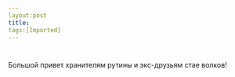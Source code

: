 ```yaml
---
layout:post
title:
tags:[Imported]
---
```

# 

Большой привет хранителям рутины и экс-друзьям стае волков!